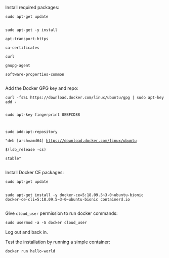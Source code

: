 <p>Install required packages:</p>
<pre><code>sudo apt-get update

sudo apt-get -y install \
  apt-transport-https \
  ca-certificates \
  curl \
  gnupg-agent \
  software-properties-common
</code></pre>
<p>Add the Docker GPG key and repo:</p>
<pre><code>curl -fsSL https://download.docker.com/linux/ubuntu/gpg | sudo apt-key add -

sudo apt-key fingerprint 0EBFCD88

sudo add-apt-repository \
   "deb [arch=amd64] https://download.docker.com/linux/ubuntu \
   $(lsb_release -cs) \
   stable"
</code></pre>
<p>Install Docker CE packages:</p>
<pre><code>sudo apt-get update

sudo apt-get install -y docker-ce=5:18.09.5~3-0~ubuntu-bionic docker-ce-cli=5:18.09.5~3-0~ubuntu-bionic containerd.io
</code></pre>
<p>Give&nbsp;<code>cloud_user</code>&nbsp;permission to run docker commands:</p>
<pre><code>sudo usermod -a -G docker cloud_user
</code></pre>
<p>Log out and back in.</p>
<p>Test the installation by running a simple container:</p>
<pre><code>docker run hello-world</code></pre>
